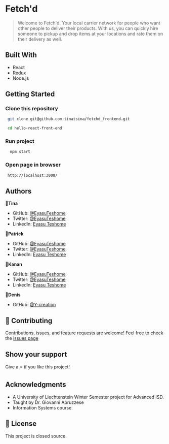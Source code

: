 # Fetch'd

> Welcome to Fetch'd. Your local carrier network for people who want other people to deliver their products. With us,
> you can quickly hire someone to pickup and drop items at your locations and rate them on their delivery as well.

## Built With

- React
- Redux
- Node.js

## Getting Started

### Clone this repository

```bash
 git clone git@github.com:tinatsina/fetchd_frontend.git

 cd hello-react-front-end
```

### Run project

```bash
  npm start
```

### Open page in browser

```bash
 http://localhost:3000/
```

## Authors

👤**Tina**

- GitHub: [@EyasuTeshome](https://github.com/EyasuTeshome)
- Twitter: [@EyasuTeshome](https://twitter.com/EyasuTeshome)
- LinkedIn: [Eyasu Teshome](https://linkedin.com/in/eyasu-teshome)

👤**Patrick**

- GitHub: [@EyasuTeshome](https://github.com/EyasuTeshome)
- Twitter: [@EyasuTeshome](https://twitter.com/EyasuTeshome)
- LinkedIn: [Eyasu Teshome](https://linkedin.com/in/eyasu-teshome)

👤**Kanan**

- GitHub: [@EyasuTeshome](https://github.com/EyasuTeshome)
- Twitter: [@EyasuTeshome](https://twitter.com/EyasuTeshome)
- LinkedIn: [Eyasu Teshome](https://linkedin.com/in/eyasu-teshome)

👤**Denis**

- GitHub: [@Y-creation](https://github.com/Y-creation)

## 🤝 Contributing

Contributions, issues, and feature requests are welcome!
Feel free to check the [issues page](https://github.com/tinatsina/fetchd_frontend/issues)

## Show your support

Give a ⭐️ if you like this project!

## Acknowledgments

- A University of Liechtenstein Winter Semester project for Advanced ISD.
- Taught by Dr. Giovanni Apruzzese
- Information Systems course.

## 📝 License

This project is closed source.
